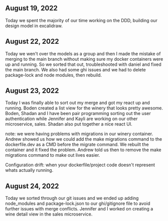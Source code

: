 

## August 19, 2022

Today we spent the majority of our time working on the DDD, building our design model in excalidraw. 

## August 22, 2022

Today we wen't over the models as a group and then I made the mistake of merging to the main branch without making sure my docker containers were up and running. So we sorted that out, troubleshooted with daniel and fixed the main branch. We also had some ghi issues and we had to delete package-lock and node modules, then rebuild. 

## August 23, 2022

Today I was finally able to sort out my merge and got my react up and running. Boden created a list view for the winery that looks pretty awesome. Boden, Shadan and I have been pair programming sorting out the user authentication while Jennifer and Kayli are working on our other microservice, sales. Shadan also put together a nice react UI.

note: we were having problems with migrations in our winery container. Andrew showed us how we could add the make migrations command to the dockerfile.dev as a CMD before the migrate command. We rebuilt the container and it fixed the problem. Andrew told us then to remove the make migrations command to make out lives easier. 

Configuration drift: when your dockerfile/project code doesn't represent whats actually running.

## August 24, 2022

Today we sorted through our git issues and we ended up adding node_modules and package-lock.json to our ghi/gitignore file to avoid further issues with merge conflicts. Jennifer and I worked on creating a wine detail view in the sales microservice. 